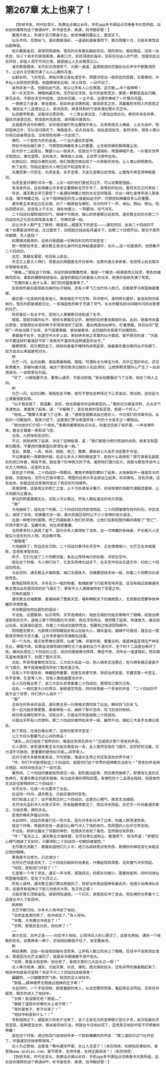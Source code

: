 # 第267章 太上也来了！
        【告知书友，时代在变化，免费站点难以长存，手机app多书源站点切换看书大势所趋，站长给你推荐的这个换源APP，听书音色多、换源、找书都好使！】
       魔鬼平原上，军魂千百万葬身于此，绝世神藏将要出土，震惊天下。
       仙乐齐鸣，花雨纷飞，漫天都是瑞彩，一道道彩霞垂落而下，霞光照耀十方，元始天尊驾驭仙鹤降临。
       他头戴紫金冠，身穿阴阳道袍，雪白的长发垂在胸前背后，随风而动，面如银盆，没有一丝老态，似三十余岁的英俊美男，鼻直口方，双目深邃如海洋，没有任何迫人的气势，但是如此云淡风轻，却给人深不可测之感，越望越让人生出敬畏之心。
       漫天都是霞绦，无尽彩光洒落而下，光霞一道道，晶莹剔透的花瓣在仙乐声中不断飘洒而下，让这片天空都充满了沁人心脾的花香。
       仙鹤长鸣，飞天而去，原始天尊立身在虚空中，周围浮现出一座恢宏的宫殿，云雾缭绕，许多仙人出现他的周围，他盘膝端坐云端，闭上双目，一动不动了。
       虽然未发一语，但是如此气态，足以让所有人心生惧意。这可是……半个祖神啊！
       另一片天空中，禅唱响遍天地，无尽经文浮现，巨大的金色梵文，像是一颗颗星辰在闪耀，莲花朵朵，不断在天空中绽放，洁白的花瓣，一尘不染，这里仿佛成了一片极乐花国。
       一尊佛丈六金身，黄金面皮，宛如赤金浇铸而成，面现悲苦之态，流露着悲天悯人的慈悲之色，端坐在十二品莲台之上，紧闭双目，神圣祥和的气息弥漫在整片天空中。
       仙赤脚枣梨香，足踏详云更异常。 十二莲台演法宝，八德池边现白光。寿同天地言非廖，福经洪波语岂狂。修成舍利名胎息。请闲极乐是西方。
       这就是传说中的佛陀，前世曾经被钉死在魔鬼平原上，后来修成无上佛身，上古大战中，除却祖神之外，可以说问鼎天下，难逢敌手。后大战龙岛，就此音信皆无，杳然消失，很多人都以为他已经身殒龙岛，没有想到他再一次出现了。
       佛陀，一个慈悲为怀的圣者，一个法力通天的至神。
       而如今他也被引来了，可想而知神藏有多么的重要，让无欲的佛陀都再履尘世。
       巨大的十二品莲台，像是小山一般高大，绽放出千万道瑞彩，周围禅唱不息，一片极乐世界浮现而出，佛光普照，古刹高大，佛塔耸入云端，五百罗汉排列左右。
       似真似幻，原始与佛陀出现，他们周围仿佛出现了一片崭新的天地，让人难以辨明真伪。
       到了此刻，驾临这里的大人物已经不知道有多少。
       天魔宫第一代宫主、白虎圣皇、杀手至尊、大圣孔宣都已经驾临，让魔鬼平原显得神秘莫测。
       白虎圣皇对佛陀冷冷一瞥，上古一战时他们曾经交过手，可以说算是宿敌。
       有消息传出，这处神藏让许多老古董期盼无尽岁月了，就等封印松动，重现天日之时来抢！
       传说，通天教主早已掌控了一条通往神藏之地的太古空间隧道，分出一缕化身常年进入那条古道，镇守神藏之地。让半个祖神级别的无上强者如此守护，可想而知神藏有多么的重要。
       通天教主本体站立在云端，扫了一眼原始与佛陀，冷冷的哼了一声，诛仙、戮仙、绝仙、陷仙四把杀剑，足足有上千丈长，插在地面上，一阵颤动，杀气冲天。
       二十四战剑凝聚成的剑气，磅礴不可揣测，细心的修者都已经发现，通天教主四剑与那二十四战剑光之化的剑体简直太像了，仿佛同源一般。
       这让许多人都产生了联想，难道说……威震天下的至宝————通天四剑，出自二十四战剑不成？如果是这样的话，太过震世了，四把就已经凶名传遍天下，如果二十四把齐出，那岂不是所向披靡，无人能挡？
       如果猜测是真的，这绝对是超越一切神兵利刃的可怕至宝！
       想一想那些传言，通天教主亲派化身时时去神秘通道镇守，也许……这一切是真的，他想集齐二十四战剑。
       远空，萧晨在凝望，他没有上前去。
       天空之上是大人物们，而是战剑周围是无尽白骨林，在靠外是众多修者，他觉得上前去蹚浑水很难有收获。
       “嘻嘻……”就在这个时候，赤足的妖妖飘舞而来，像是一个精灵一般美丽而又轻灵，黑色衣裙随风而动，柔软的腰肢轻轻摇动，晶莹的脚趾闪烁着惑人的光泽，绝美的容颜充满了笑意。
       “无情的男人发什么呆，我们的同盟者都来了。”
       在妖妖的身后是慈航剑斋的仙子暄暄，还有小李飞刀当代传人绝刀，后面是罗马帝国强者撒摩。
       最后是一位高挑的金发丽人，美丽端庄不可方物，风华绝代，身材修长曼妙，金发如阳光板绚烂，雪白的肌肤柔腻无比，一双海蓝色的眸子充满了灵气，长长的睫毛眨动间眼中闪烁出智慧的光芒。
       除却最后一名女子外，其他几人萧晨都已经知道了名字。
       暄暄，慈航剑斋的仙子，曾经与萧晨交过手，被他的后肘重击胸部吐血。此刻，她虽然未露出真容，但是那如水般的眸子却渐渐凌厉了起来，露出两道灿灿神光，盯着萧晨。背后仙剑“铿锵”一声自动跳了出来，杀气笼罩萧晨，曾经被亵渎，此刻她的杀意是不加掩饰的。
       萧晨毫不在乎，在虚空中大步上前，来到钟天地之灵慧的仙子面前，毫不顾忌的道：“大姐你不要这样盯着我好不好？我真的不喜欢你这种类型的女子。”
       撒摩想笑，却又憋回去了。妖妖则是毫不掩饰的娇笑起来，她最喜欢看剑斋的仙子吃瘪了，双方自古以来就是死对头。
       刷
       光芒一闪，仙剑出鞘，直指萧晨咽喉。暄暄，可谓秋水为神玉为骨，风华正茂的年纪，还没有萧晨大，却被叫做大姐，被这个曾经亵渎过她的人如此调侃，让她那颗灵慧的心产生了一丝涟漪波动，一丝怒意在升起。
       “好了，小暄暄要平淡，要慧心通灵，不能动怒哦。”妖女轻飘飘的飞了过来，挡在了两人之间。
       刷
       光芒一闪，仙剑归鞘，暄暄恢复平静，她可不想在这种场合下心灵波动，而动怒。这份定力让萧晨很是钦佩。
       “仙子我说错了，我道歉，其实，我也很喜欢你这种类型的……”看到对方眼波流转，点点杀气荡漾而出，萧晨笑了起来，道：“不解释了，其实我真的没有恶意，我是一个好人。”
       “哈哈……”撒摩大笑着飞了过来，道：“通常恶棍都说自己是好人，今日我们将并肩作战，从前的一切都抛开，我来介绍下，这是我们罗马帝国年轻一代的十大高手之一娜丽丝。
       “我也给你们介绍一个朋友。”萧晨向着娜丽丝点头后，向着远空拍了拍手掌，一声龙啸传来，碧龙王载着一真和尚飞至。
       当场，火药味有些浓烈。
       不过，妖妖娇笑了起来，冲淡了这种敌意，道：“我们都是为修行而进的战场，根本没有国家归属感，不要闹的像是国仇家恨在身一般。”
       至此，萧晨、一真、妖妖、暄暄、绝刀、撒摩、娜丽丝七大高手决定联手夺宝。
       不过萧晨和一真都很怀疑，在这么多大人物的眼皮底下，能有什么收获呢？那可真是名副其实的虎口夺食，稍有不慎，就会落个形神俱灭的下场。虽然他们潜力巨大，但是与那些传说中上古大人物相比，还差的太远。
       就在这个时候，二十四战剑一阵颤动，魔鬼平原剧烈颤抖了起来，大地崩裂开一道道巨大的裂痕，天摇地动，无尽光芒直冲霄汉，周围的白骨大军全部站立起来，仰天嘶吼，没有灵魂，没有血肉，但是这些白骨竟然发出了真实的可怕啸声。
       恶鬼哭嚎，这是真正的死亡之音，上千万白骨张牙舞爪，仰天咆哮的场面可谓极其震撼，让天地都为之震动。
       旁边的修者震撼无比，没有人可以靠近，所有人都在遥远的地方观望。
       “轰”
       大地崩碎了，就在这个时候，二十四战剑突然拔地而起，二十四把璀璨夺目的利剑，夺目无比，崩碎了天地，仿佛要灭世一般，莫大的威压顿时让不少人惊惧的扭头就走。
       这是一种绝对的威慑，死亡的威胁直入他们的灵魂，让他们在那短暂的瞬间直面了“死亡”，吓得不敢不退，宝藏可贵，但生命更重要。
       当然更多的人选择了留下，因为许多人都得到了消息，这一次神藏的有缘者，不论是凡人还是实力逆天的大人物，机会都平等。
       “轰隆隆”
       大地崩碎了，而且还在沉陷，二十四战剑悬浮在天空中，正在慢慢缩小，光芒正在浓缩凝聚，变得愈来愈刺目。
       终于，它们化成了二十四颗流星，发出让阵阵绚烂的彩霞，浮现在空中。
       就在这个时候，大人物们动了，孔宣五色神光战天下，在天空中划出五道光华，扫向二十四战剑而去。
       与此同时，通天教主大袖挥展，袖口无限放大，仿佛要遮拢天地一般，向着二十四颗剑丸收拢而去。
       鼓荡起阵阵天风，许多实力一般的修者，勉强能够飞行就来抢夺异宝，还没有临近就被通天教主搅动出的罡风吹的灰飞烟灭了，更有不少人直接被吹到了百里之外。
       可怖的威势！
       通天教主衣袖飘飘，直接崩碎了整面天空，堪称睥睨天下的强绝狠人，无视那些想要争抢神藏的寻常修者。
       天地都因他而在剧烈的摇动！
       不远处，云雾飘渺，仙乐阵阵，天宇连绵成片，端坐云端的元始天尊睁开了眼睛，绽放出两道紫色的光华，道袍上那个阴阳图光华流转，而后浮现而出，竟然飘了起来，快速放大，最后如山似岳，如渊海似星空，向着二十四战剑旋转而去，想要将之吸进阴阳眼中。
       阴阳图无限大，光那两只阴阳眼就足有山谷般大小，铺天盖地，磅礴不可揣测，蕴含这一股极其恐怖的灭世力量，让许多修者的灵魂都在战栗。
       另一个方向，极乐世界佛光普照，仙禽飞舞，异兽欢跳，重重古刹，座座神庙显得庄严神圣无比，禅唱不绝，如黄金浇铸而成的佛陀丈六金身射出万千道光华，坐下的十二品莲台离开了他，瞬间出现在二十四战剑上空，洁白的莲座佛光阵阵，禅音不绝，流传出一道道瑞彩，而后铺天盖地洒落而下，封困了整片天宇。
       远处，所有修者都吃惊无比，三大巨头如此一动，别人根本无法靠近，但凡稍有接近者莫不灰飞烟灭，再不就是被罡风吹到了数百里之外。
       没有人不珍惜性命，神藏固然重要，但是生命更可贵，除却白虎圣皇、天魔宫第一代宫主、杀手至尊、孔宣等人外，没有人敢逾越雷池半步。
       众人已经看出来了，这三大巨头非常看重二十四战剑，都想将之据为己有。
       远处，一柄巴掌大小的秀剑，破碎虚空而至，同时伴随着一个苍老的声音：“二十四战剑不属于这个世界，你们凭什么插手？”
       “轰”
       没有任何多余的话语，通天教主另一只袍袖无情的挥了出去，瞬间将飞剑击飞。
       另一边元始天尊更狠，直接伸指一点，崩碎了那片空间，将飞剑击的粉碎。
       相对来说佛陀很平淡，没有出手，只是在尽所能收那二十四战剑。
       只是出乎所有人的意料，那二十四战剑竟然如天宇一般，巍然不动，强如三大高手也难以收走。
       到了现在，任谁也看出来了，这绝对是罕世至宝！
       让三大巨头都要为之心动的绝品！
       “通天……你已经抢了我界四剑，难道还贪得无厌吗？”还是刚才那个苍老的声音。
       众人骇然，承受通天教主与元始天尊各自一击，此人竟然没有灰飞烟灭，还好好的活着，实力深不可揣测，更重要的是他似乎是……异界来人。
       这对于绝大多数修者来说，不可想象，难道长生界之外还有其他世界不成？
       “哼，你们不可能得到这二十四战剑，就是你们这个世界的祖神都无法炼化！”苍老的声音再次想起，同时间他念出了一段咒语。
       蓦然间，二十四战剑像是有所感应一般，剧烈震动起来，而后竟然崩碎了。即便有孔宣的五色神光，有通天教主的遮天袍袖，有元始天尊的阴阳巨图，有佛陀的十二品莲台阻挡，但是依然无法定住那残碎的二十四战剑！
       无尽光华，化成一片光雾冲了出去。
       在这同一时间，通天教主、元始天尊同时变色。
       他们知道上当了，这不是真正的二十四战剑，这是剑心精气，根本无法捕捉。
       无尽流光溢彩冲入白骨大军中，所有骷髅骨都活了，而后冲天而起，白茫茫一片向着通天教主、元始天尊、佛陀杀去。
       恶鬼的嘶吼声震动天地。
       与此同时，远处的修者们也一阵大乱，因为许多彩光冲了过来，向着人群荡漾而来。
       就这个时候，萧晨感觉有一道道剑心精气冲入了他的体内，而周围的人似乎茫然无知。
       不远处，妖妖也露出了惊喜的神色，但很快又收敛了喜色，显然她也有所获。
       “哼！”高天之上，通天教主大袖挥展，无尽白骨化成粉尘，飘落而下，他冷声道：“即便剑心精气跑掉了又如何，只要得到二十四战剑一切都将被掌控。”
       无尽霞光消散了，萧晨知道他们几人中，绝刀与妖妖绝对有所获，那微妙的神态变化未能逃过他的眼睛。
       果真是不论修为，只论缘分！
       无尽光芒彻底消失了，二十四战剑崩碎的地表处，升腾起阵阵冥雾，滔天魔气冲天而起。
       “轮回，是轮回门开启了！”
       孔宣第一个冲了进去，通天一声冷笑，紧随其后，四把杀剑缩小，围着他旋转，同时间诛仙阵图被他展开，定在了头顶之上。
       所有人骇然，通天教主是打算动真格的了，除却当年挑战祖神有巢氏外，他很少动用诛仙杀阵，这是号称祖神之下前三的绝杀大阵，有灭世之威！
       元始天尊头顶紫金冠，身穿阴阳道袍，一个闪灭，紧随其后冲了进去。而后佛陀也带着十二品莲台冲入了轮回中。
       刷刷刷
       光芒不断闪烁，许多大人物冲进了地狱。
       “白虎圣皇真的来了，他冲进去了。”有人惊叫。
       “天魔，大天魔也冲进去了！”
       “天啊，那是武圣孙武，他也来了！”
       ……
       魂力无双，兵中之圣————孙武冲入地狱，让现场众人的心更凉了，这是与原始、通天一个级数的存在，如果再来一两个，恐怕地狱都保不住了，肯定要崩溃。
       刷
       神焰沸腾，远处一轮金阳划破长空而来，让所有人都立刻闭上了眼睛，双目中不自禁流出泪水，那是因为光芒太强烈了，就是有天眼通都不得不低头。
       “天啊，那是太阳至神，他也来了，是西方族的几大巨头之一啊！”
       众人再次喧沸，通天、元始天尊、孙武、佛陀、西方族的巨头，还有异界的强者都赶来了，地狱中到底有何宝物？肯定不只二十四战剑这般简单！
       翩翩然，一只蝴蝶悠然飞来，轻灵的没入地狱中。
       “那是……精神境界无限接近祖神的庄子啊！”
       与此同时，一个手拄拐杖、鹤发童颜的老人，从远空飘然而来，看起来云淡风轻，没有任何威势，飘忽的进入了地狱中。
       “天啊！我没眼花吧？那是……”
       “像极了道观中供奉的太上老子啊！”
       “真的是老子，老子也来了！”
       “地狱中到底有什么？！”
       号称祖神之下，威能前三的老子也来了，这个主张无为的至神很少显化于世，前次有巢氏天宫显现，祖神遗宝出世，都未能将他引去，而就在今日他出现了，显而易见地狱中有不可想象的神藏！
       就在这个时候，透过轮回门自地狱传来一个软软嫩嫩的的声音：“第二道封印之门也开启了，坏蛋通天你快来帮我呀。”
       众人为之绝倒，这是谁？敢叫通天坏蛋，太让人无语了！(未完待续，如欲知后事如何，请登陆www.qidian.com，章节更多，支持作者，支持正版阅读！)（未完待续）
       【告知书友，时代在变化，免费站点难以长存，手机app多书源站点切换看书大势所趋，站长给你推荐的这个换源APP，听书音色多、换源、找书都好使！】